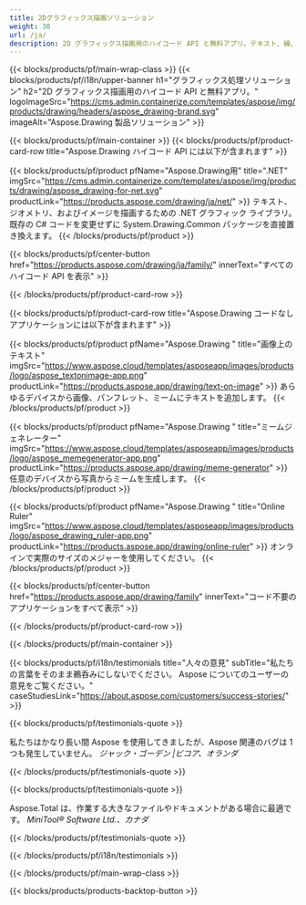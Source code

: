 ```yaml
---
title: 2Dグラフィックス描画ソリューション 
weight: 30
url: /ja/
description: 2D グラフィックス描画用のハイコード API と無料アプリ。テキスト、線、曲線、図形を描画したり、画像をさまざまな形式に変換したりする機能。
---
```


{{< blocks/products/pf/main-wrap-class >}}
{{< blocks/products/pf/i18n/upper-banner h1="グラフィックス処理ソリューション" h2="2D グラフィックス描画用のハイコード API と無料アプリ。" logoImageSrc="https://cms.admin.containerize.com/templates/aspose/img/products/drawing/headers/aspose_drawing-brand.svg" imageAlt="Aspose.Drawing 製品ソリューション" >}}

{{< blocks/products/pf/main-container >}}
{{< blocks/products/pf/product-card-row title="Aspose.Drawing ハイコード API には以下が含まれます" >}}

{{< blocks/products/pf/product pfName="Aspose.Drawing用" title=".NET" imgSrc="https://cms.admin.containerize.com/templates/aspose/img/products/drawing/aspose_drawing-for-net.svg" productLink="https://products.aspose.com/drawing/ja/net/" >}}
テキスト、ジオメトリ、およびイメージを描画するための .NET グラフィック ライブラリ。既存の C# コードを変更せずに System.Drawing.Common パッケージを直接置き換えます。
{{< /blocks/products/pf/product >}}

{{< blocks/products/pf/center-button href="https://products.aspose.com/drawing/ja/family/" innerText="すべてのハイコード API を表示" >}}

{{< /blocks/products/pf/product-card-row >}}

{{< blocks/products/pf/product-card-row title="Aspose.Drawing コードなしアプリケーションには以下が含まれます" >}}

{{< blocks/products/pf/product pfName="Aspose.Drawing " title="画像上のテキスト" imgSrc="https://www.aspose.cloud/templates/asposeapp/images/products/logo/aspose_textonimage-app.png" productLink="https://products.aspose.app/drawing/text-on-image" >}}
あらゆるデバイスから画像、パンフレット、ミームにテキストを追加します。
{{< /blocks/products/pf/product >}}

{{< blocks/products/pf/product pfName="Aspose.Drawing " title="ミームジェネレーター" imgSrc="https://www.aspose.cloud/templates/asposeapp/images/products/logo/aspose_memegenerator-app.png" productLink="https://products.aspose.app/drawing/meme-generator" >}}
任意のデバイスから写真からミームを生成します。
{{< /blocks/products/pf/product >}}

{{< blocks/products/pf/product pfName="Aspose.Drawing " title="Online Ruler" imgSrc="https://www.aspose.cloud/templates/asposeapp/images/products/logo/aspose_drawing_ruler-app.png" productLink="https://products.aspose.app/drawing/online-ruler" >}}
オンラインで実際のサイズのメジャーを使用してください。
{{< /blocks/products/pf/product >}}

{{< blocks/products/pf/center-button href="https://products.aspose.app/drawing/family" innerText="コード不要のアプリケーションをすべて表示" >}}

{{< /blocks/products/pf/product-card-row >}}

{{< /blocks/products/pf/main-container >}}

{{< blocks/products/pf/i18n/testimonials title="人々の意見" subTitle="私たちの言葉をそのまま鵜呑みにしないでください。 Aspose についてのユーザーの意見をご覧ください。" caseStudiesLink="https://about.aspose.com/customers/success-stories/" >}}

{{< blocks/products/pf/testimonials-quote >}}
<p class="first">
 私たちはかなり長い間 Aspose を使用してきましたが、Aspose 関連のバグは 1 つも発生していません。
 <em>
  ジャック・ゴーデン |ビコア、オランダ
 </em>
</p>

{{< /blocks/products/pf/testimonials-quote >}}

{{< blocks/products/pf/testimonials-quote >}}
<p class="second">
 Aspose.Total は、作業する大きなファイルやドキュメントがある場合に最適です。
 <em>
  MiniTool® Software Ltd.、カナダ
 </em>
</p>

{{< /blocks/products/pf/testimonials-quote >}}

{{< /blocks/products/pf/i18n/testimonials >}}

{{< /blocks/products/pf/main-wrap-class >}}

{{< blocks/products/products-backtop-button >}}
